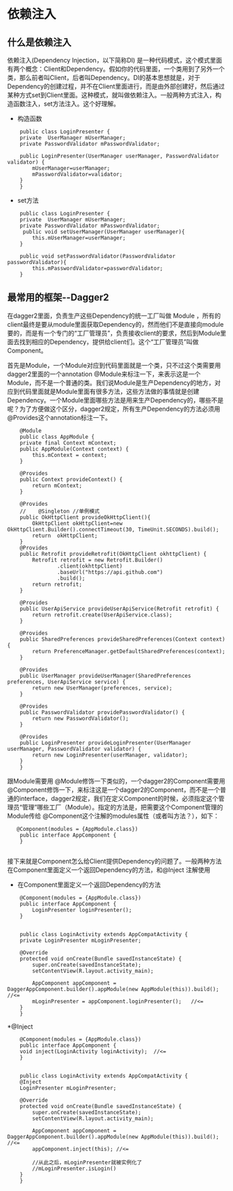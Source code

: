 # 依赖注入
## 什么是依赖注入
依赖注入(Dependency Injection，以下简称DI)
是一种代码模式，这个模式里面有两个概念：Client和Dependency。假如你的代码里面，一个类用到了另外一个类，那么前者叫Client，后者叫Dependency。DI的基本思想就是，对于Dependency的创建过程，并不在Client里面进行，而是由外部创建好，然后通过某种方式set到Client里面。这种模式，就叫做依赖注入。一般两种方式注入，构造函数注入，set方法注入。这个好理解。
* 构造函数
```
    public class LoginPresenter {
    private  UserManager mUserManager;
    private PasswordValidator mPasswordValidator;
 
    public LoginPresenter(UserManager userManager, PasswordValidator validator) {
        mUserManager=userManager;
        mPasswordValidator=validator;
    }
    }
```
* set方法
```
    public class LoginPresenter {
    private  UserManager mUserManager;
    private PasswordValidator mPasswordValidator;
     public void setUserManager(UserManager userManager){
        this.mUserManager=userManager;
    }
 
    public void setPasswordValidator(PasswordValidator passwordValidator){
        this.mPasswordValidator=passwordValidator;
    }
```
 
## 最常用的框架--Dagger2
在dagger2里面，负责生产这些Dependency的统一工厂叫做 Module ，所有的client最终是要从module里面获取Dependency的，然而他们不是直接向module要的，而是有一个专门的“工厂管理员”，负责接收client的要求，然后到Module里面去找到相应的Dependency，提供给client们。这个“工厂管理员”叫做 Component。
 
首先是Module，一个Module对应到代码里面就是一个类，只不过这个类需要用dagger2里面的一个annotation @Module来标注一下，来表示这是一个Module，而不是一个普通的类。我们说Module是生产Dependency的地方，对应到代码里面就是Module里面有很多方法，这些方法做的事情就是创建Dependency。一个Module里面哪些方法是用来生产Dependency的，哪些不是呢？为了方便做这个区分，dagger2规定，所有生产Dependency的方法必须用 @Provides这个annotation标注一下。
```
    @Module
    public class AppModule {
    private final Context mContext;
    public AppModule(Context context) {
        this.mContext = context;
    }
 
    @Provides
    public Context provideContext() {
        return mContext;
    }
 
    @Provides
    //    @Singleton //单例模式
    public OkHttpClient provideOkHttpClient(){
        OkHttpClient okHttpClient=new OkHttpClient.Builder().connectTimeout(30, TimeUnit.SECONDS).build();
        return  okHttpClient;
    }
    @Provides
    public Retrofit provideRetrofit(OkHttpClient okhttpClient) {
        Retrofit retrofit = new Retrofit.Builder()
                .client(okhttpClient)
                .baseUrl("https://api.github.com")
                .build();
        return retrofit;
    }
 
    @Provides
    public UserApiService provideUserApiService(Retrofit retrofit) {
        return retrofit.create(UserApiService.class);
    }
 
    @Provides
    public SharedPreferences provideSharedPreferences(Context context) {
        return PreferenceManager.getDefaultSharedPreferences(context);
    }
 
    @Provides
    public UserManager provideUserManager(SharedPreferences preferences, UserApiService service) {
        return new UserManager(preferences, service);
    }
 
    @Provides
    public PasswordValidator providePasswordValidator() {
        return new PasswordValidator();
    }
 
    @Provides
    public LoginPresenter provideLoginPresenter(UserManager userManager, PasswordValidator validator) {
        return new LoginPresenter(userManager, validator);
    }
    }
```
 
跟Module需要用 @Module修饰一下类似的，一个dagger2的Component需要用 @Component修饰一下，来标注这是一个dagger2的Component，而不是一个普通的interface，dagger2规定，我们在定义Component的时候，必须指定这个管理员“管理”哪些工厂（Module）。指定的方法是，把需要这个Component管理的Module传给 @Component这个注解的modules属性（或者叫方法？），如下：
```
   @Component(modules = {AppModule.class})
    public interface AppComponent {
    }
 
```
接下来就是Component怎么给Client提供Dependency的问题了。一般两种方法在Component里面定义一个返回Dependency的方法，和@Inject 注解使用
* 在Component里面定义一个返回Dependency的方法
 
```
    @Component(modules = {AppModule.class})
    public interface AppComponent {
        LoginPresenter loginPresenter();
    }
 
 
    public class LoginActivity extends AppCompatActivity {
    private LoginPresenter mLoginPresenter;
 
    @Override
    protected void onCreate(Bundle savedInstanceState) {
        super.onCreate(savedInstanceState);
        setContentView(R.layout.activity_main);
 
        AppComponent appComponent = DaggerAppComponent.builder().appModule(new AppModule(this)).build();  //<=
        mLoginPresenter = appComponent.loginPresenter();   //<=
    }
    }
```
*@Inject
 
```
    @Component(modules = {AppModule.class})
    public interface AppComponent {
    void inject(LoginActivity loginActivity);  //<=
    }
 
 
    public class LoginActivity extends AppCompatActivity {
    @Inject
    LoginPresenter mLoginPresenter;
 
    @Override
    protected void onCreate(Bundle savedInstanceState) {
        super.onCreate(savedInstanceState);
        setContentView(R.layout.activity_main);
 
        AppComponent appComponent = DaggerAppComponent.builder().appModule(new AppModule(this)).build(); //<=
        appComponent.inject(this); //<=
 
        //从此之后，mLoginPresenter就被实例化了
        //mLoginPresenter.isLogin()
    }
    }
```